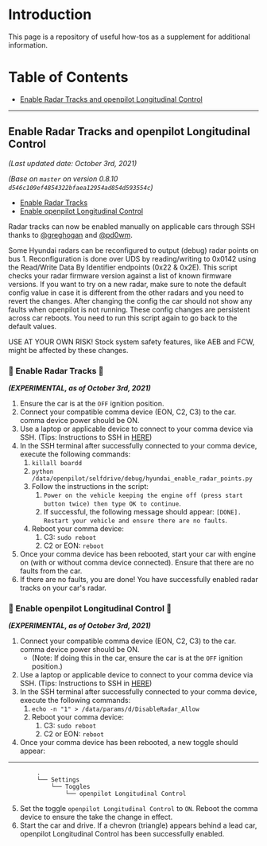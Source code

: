 # Introduction
This page is a repository of useful how-tos as a supplement for additional information.

Table of Contents
=======================

* [Enable Radar Tracks and openpilot Longitudinal Control](#Enable-Radar-Tracks-and-openpilot-Longitudinal-Control)

---

## Enable Radar Tracks and openpilot Longitudinal Control

*(Last updated date: October 3rd, 2021)*

*(Base on `master` on version 0.8.10 `d546c109ef4854322bfaea12954ad854d593554c`)*

* [Enable Radar Tracks](#-Enable-Radar_Tracks-)
* [Enable openpilot Longitudinal Control](#-Enable-openpilot-Longitudinal-Control-)

Radar tracks can now be enabled manually on applicable cars through SSH thanks to [@greghogan](https://github.com/greghogan) and [@pd0wm](https://github.com/pd0wm).

Some Hyundai radars can be reconfigured to output (debug) radar points on bus 1.
Reconfiguration is done over UDS by reading/writing to 0x0142 using the Read/Write Data By Identifier
endpoints (0x22 & 0x2E). This script checks your radar firmware version against a list of known
firmware versions. If you want to try on a new radar, make sure to note the default config value
in case it is different from the other radars and you need to revert the changes.
After changing the config the car should not show any faults when openpilot is not running.
These config changes are persistent across car reboots. You need to run this script again
to go back to the default values.

USE AT YOUR OWN RISK! Stock system safety features, like AEB and FCW, might be affected by these changes.

### 🚨 Enable Radar Tracks 🚨

***(EXPERIMENTAL, as of October 3rd, 2021)***

1. Ensure the car is at the `OFF` ignition position.
2. Connect your compatible comma device (EON, C2, C3) to the car. comma device power should be ON.
3. Use a laptop or applicable device to connect to your comma device via SSH. (Tips: Instructions to SSH in [HERE](https://github.com/commaai/openpilot/wiki/SSH))
4. In the SSH terminal after successfully connected to your comma device, execute the following commands:
    1. ```killall boardd```
    2. `python /data/openpilot/selfdrive/debug/hyundai_enable_radar_points.py`
    3. Follow the instructions in the script:
        1. `Power on the vehicle keeping the engine off (press start button twice) then type OK to continue`.
        2. If successful, the following message should appear: `[DONE]. Restart your vehicle and ensure there are no faults`.
    4. Reboot your comma device:
        1. C3: `sudo reboot`
        2. C2 or EON: `reboot`
5. Once your comma device has been rebooted, start your car with engine on (with or without comma device connected). Ensure that there are no faults from the car.
6. If there are no faults, you are done! You have successfully enabled radar tracks on your car's radar.

### 🚨 Enable openpilot Longitudinal Control 🚨

***(EXPERIMENTAL, as of October 3rd, 2021)***

1. Connect your compatible comma device (EON, C2, C3) to the car. comma device power should be ON.
    * (Note: If doing this in the car, ensure the car is at the `OFF` ignition position.)
2. Use a laptop or applicable device to connect to your comma device via SSH. (Tips: Instructions to SSH in [HERE](https://github.com/commaai/openpilot/wiki/SSH))
3. In the SSH terminal after successfully connected to your comma device, execute the following commands:
    1. ```echo -n "1" > /data/params/d/DisableRadar_Allow```
    2. Reboot your comma device:
        1. C3: `sudo reboot`
        2. C2 or EON: `reboot`
4. Once your comma device has been rebooted, a new toggle should appear:
---
            .
            └── Settings
                └── Toggles
                    └── openpilot Longitudinal Control
   
5. Set the toggle `openpilot Longitudinal Control` to `ON`. Reboot the comma device to ensure the take the change in effect.
6. Start the car and drive. If a chevron (triangle) appears behind a lead car, openpilot Longitudinal Control has been successfully enabled.
